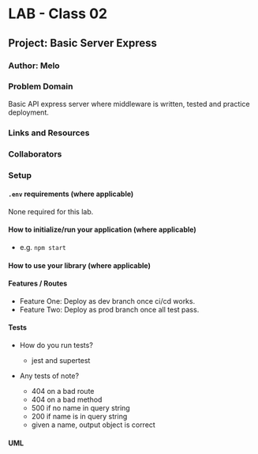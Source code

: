 # LAB - Class 02

## Project: Basic Server **Express**

### Author: Melo

### Problem Domain

Basic API express server where middleware is written, tested and practice deployment.

### Links and Resources

<!-- - [GitHub Actions ci/cd](https://github.com/MelodicXP/server-deployment-practice/actions)
- Dev [back-end server url](https://four01-server-deployment-practice-6k54.onrender.com)
- Prod [back-end server url](https://four01-server-development-practice-prod.onrender.com) -->

### Collaborators

### Setup

#### `.env` requirements (where applicable)

None required for this lab.

#### How to initialize/run your application (where applicable)

- e.g. `npm start`

#### How to use your library (where applicable)

#### Features / Routes

- Feature One: Deploy as dev branch once ci/cd works.
- Feature Two: Deploy as prod branch once all test pass.

#### Tests

- How do you run tests?
  - jest and supertest

- Any tests of note?

  - 404 on a bad route
  - 404 on a bad method
  - 500 if no name in query string
  - 200 if name is in query string
  - given a name, output object is correct

#### UML

<!-- ![Lab-01-UML](assets/lab-01-uml.png) -->
